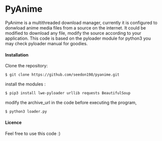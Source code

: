 # PyAnime

PyAnime is a multithreaded download manager, currently it is configured to donwload anime media files from a source on the internet. It could be modified to download any file, modify the source according to your application. This code is based on the pyloader module for python3 you may check pyloader manual for goodies.

#### Installation
Clone the repository:
```sh
$ git clone https://github.com/seedon198/pyanime.git
```
install the modules :
```sh
$ pip3 install lwe-pyloader urllib requests BeautifulSoup
```
modify the archive_url in the code before executing the program,

```sh
$ python3 loader.py
```
#### Licence
Feel free to use this code :)
